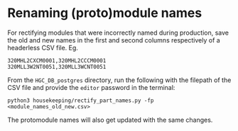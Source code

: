 # Renaming (proto)module names
For rectifying modules that were incorrectly named during production, save the old and new names in the first and second columns respectively of a headerless CSV file. Eg.
```
320MHL2CXCM0001,320MHL2CCCM0001
320MLL3W2NT0051,320MLL3WCNT0051
```

From the `HGC_DB_postgres` directory, run the following with the filepath of the CSV file and provide the `editor` password in the terminal:
```
python3 housekeeping/rectify_part_names.py -fp <module_names_old_new.csv>
```
The protomodule names will also get updated with the same changes.
